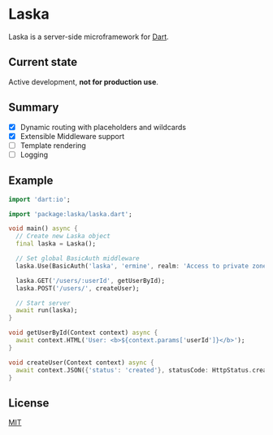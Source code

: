 # Laska

Laska is a server-side microframework for [Dart](https://dart.dev/).

## Current state

Active development, **not for production use**.

## Summary

- [x] Dynamic routing with placeholders and wildcards
- [x] Extensible Middleware support
- [ ] Template rendering
- [ ] Logging

## Example

```dart
import 'dart:io';

import 'package:laska/laska.dart';

void main() async {
  // Create new Laska object
  final laska = Laska();

  // Set global BasicAuth middleware 
  laska.Use(BasicAuth('laska', 'ermine', realm: 'Access to private zone'));

  laska.GET('/users/:userId', getUserById);
  laska.POST('/users/', createUser);

  // Start server
  await run(laska);
}

void getUserById(Context context) async {
  await context.HTML('User: <b>${context.params['userId']}</b>');
}

void createUser(Context context) async {
  await context.JSON({'status': 'created'}, statusCode: HttpStatus.created);
}
```

## License

[MIT](https://github.com/amka/laska/blob/master/LICENSE)